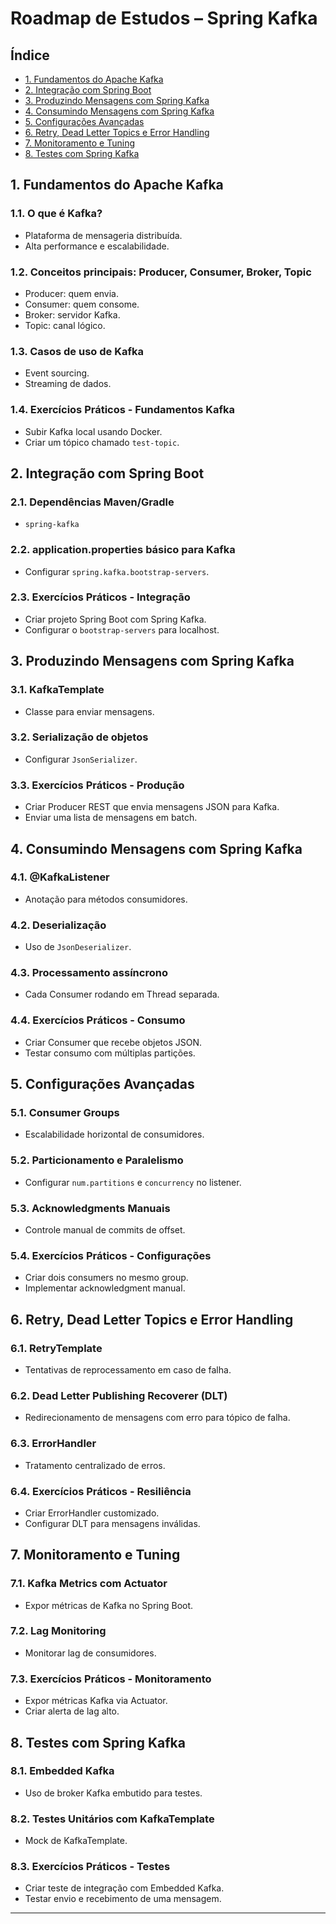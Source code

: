 # Roadmap de Estudos – Spring Kafka

## Índice

- [1. Fundamentos do Apache Kafka](#1-fundamentos-do-apache-kafka)
- [2. Integração com Spring Boot](#2-integração-com-spring-boot)
- [3. Produzindo Mensagens com Spring Kafka](#3-produzindo-mensagens-com-spring-kafka)
- [4. Consumindo Mensagens com Spring Kafka](#4-consumindo-mensagens-com-spring-kafka)
- [5. Configurações Avançadas](#5-configurações-avançadas)
- [6. Retry, Dead Letter Topics e Error Handling](#6-retry-dead-letter-topics-e-error-handling)
- [7. Monitoramento e Tuning](#7-monitoramento-e-tuning)
- [8. Testes com Spring Kafka](#8-testes-com-spring-kafka)

## 1. Fundamentos do Apache Kafka

### 1.1. O que é Kafka?
- Plataforma de mensageria distribuída.
- Alta performance e escalabilidade.

### 1.2. Conceitos principais: Producer, Consumer, Broker, Topic
- Producer: quem envia.
- Consumer: quem consome.
- Broker: servidor Kafka.
- Topic: canal lógico.

### 1.3. Casos de uso de Kafka
- Event sourcing.
- Streaming de dados.

### 1.4. Exercícios Práticos - Fundamentos Kafka
- Subir Kafka local usando Docker.
- Criar um tópico chamado `test-topic`.

## 2. Integração com Spring Boot

### 2.1. Dependências Maven/Gradle
- `spring-kafka`

### 2.2. application.properties básico para Kafka
- Configurar `spring.kafka.bootstrap-servers`.

### 2.3. Exercícios Práticos - Integração
- Criar projeto Spring Boot com Spring Kafka.
- Configurar o `bootstrap-servers` para localhost.

## 3. Produzindo Mensagens com Spring Kafka

### 3.1. KafkaTemplate
- Classe para enviar mensagens.

### 3.2. Serialização de objetos
- Configurar `JsonSerializer`.

### 3.3. Exercícios Práticos - Produção
- Criar Producer REST que envia mensagens JSON para Kafka.
- Enviar uma lista de mensagens em batch.

## 4. Consumindo Mensagens com Spring Kafka

### 4.1. @KafkaListener
- Anotação para métodos consumidores.

### 4.2. Deserialização
- Uso de `JsonDeserializer`.

### 4.3. Processamento assíncrono
- Cada Consumer rodando em Thread separada.

### 4.4. Exercícios Práticos - Consumo
- Criar Consumer que recebe objetos JSON.
- Testar consumo com múltiplas partições.

## 5. Configurações Avançadas

### 5.1. Consumer Groups
- Escalabilidade horizontal de consumidores.

### 5.2. Particionamento e Paralelismo
- Configurar `num.partitions` e `concurrency` no listener.

### 5.3. Acknowledgments Manuais
- Controle manual de commits de offset.

### 5.4. Exercícios Práticos - Configurações
- Criar dois consumers no mesmo group.
- Implementar acknowledgment manual.

## 6. Retry, Dead Letter Topics e Error Handling

### 6.1. RetryTemplate
- Tentativas de reprocessamento em caso de falha.

### 6.2. Dead Letter Publishing Recoverer (DLT)
- Redirecionamento de mensagens com erro para tópico de falha.

### 6.3. ErrorHandler
- Tratamento centralizado de erros.

### 6.4. Exercícios Práticos - Resiliência
- Criar ErrorHandler customizado.
- Configurar DLT para mensagens inválidas.

## 7. Monitoramento e Tuning

### 7.1. Kafka Metrics com Actuator
- Expor métricas de Kafka no Spring Boot.

### 7.2. Lag Monitoring
- Monitorar lag de consumidores.

### 7.3. Exercícios Práticos - Monitoramento
- Expor métricas Kafka via Actuator.
- Criar alerta de lag alto.

## 8. Testes com Spring Kafka

### 8.1. Embedded Kafka
- Uso de broker Kafka embutido para testes.

### 8.2. Testes Unitários com KafkaTemplate
- Mock de KafkaTemplate.

### 8.3. Exercícios Práticos - Testes
- Criar teste de integração com Embedded Kafka.
- Testar envio e recebimento de uma mensagem.

---

